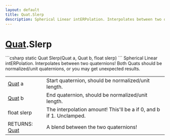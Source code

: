 ```yaml
---
layout: default
title: Quat.Slerp
description: Spherical Linear intERPolation. Interpolates between two quaternions! Both Quats should be normalized/unit quaternions, or you may get unexpected results.
---
```

# [Quat]({{site.url}}/Pages/Reference/Quat.html).Slerp

<div class='signature' markdown='1'>
```csharp
static Quat Slerp(Quat a, Quat b, float slerp)
```
Spherical Linear intERPolation. Interpolates between two
quaternions! Both Quats should be normalized/unit quaternions, or
you may get unexpected results.
</div>

|  |  |
|--|--|
|[Quat]({{site.url}}/Pages/Reference/Quat.html) a|Start quaternion, should be normalized/unit              length.|
|[Quat]({{site.url}}/Pages/Reference/Quat.html) b|End quaternion, should be normalized/unit length.|
|float slerp|The interpolation amount! This'll be a if 0,              and b if 1. Unclamped.|
|RETURNS: [Quat]({{site.url}}/Pages/Reference/Quat.html)|A blend between the two quaternions!|




